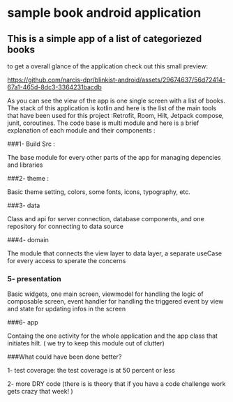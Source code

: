 # sample book android application

## This is a simple app of a list of categoriezed books
to get a overall glance of the application check out this small preview:


https://github.com/narcis-dpr/blinkist-android/assets/29674637/56d72414-67a1-465d-8dc3-3364231bacdb



As you can see the view of the app is one single screen with a list of books.
The stack of this application is kotlin and here is the list of the main tools that have been used for this project :Retrofit, Room, Hilt, Jetpack compose, junit, coroutines.
The code base is multi module and here is a brief explanation of each module and their components :

###1- Build Src :

The base module for every other parts of the app for managing depencies and libraries 


###2- theme :

Basic theme setting, colors, some fonts, icons, typography, etc.


###3- data

Class and api for server connection, database components, and one repository for connecting to data source

###4- domain

The module that connects the view layer to data layer, a separate useCase for every access to sperate the concerns 

### 5- presentation 
Basic widgets, one main screen, viewmodel for handling the logic of composable screen, event handler for handling the triggered event by view and state for updating infos in the screen


###6- app

Containg the one activity for the whole application and the app class that initiates hilt. ( we try to keep this module out of clutter)


###What could have been done better?

1- test coverage: the test coverage is at 50 percent or less

2- more DRY code (there is is theory that if you have a code challenge work gets crazy that week! )


